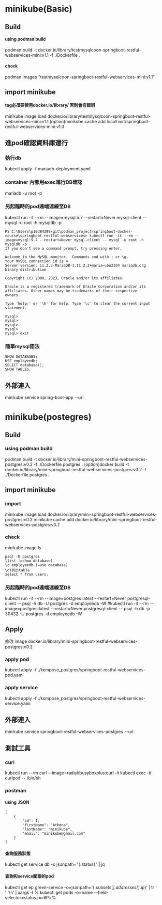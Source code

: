 # minikube(Basic)
## Build
#### using podman build
podman build -t docker.io/library/testmysqlcoon-springboot-restful-webservices-mini:v1.1 -f ./Dockerfile .
#### check
podman images "testmysqlcoon-springboot-restful-webservices-mini:v1.1"

## import minikube
#### tag必須要使用docker.io/library/ 否則會有錯誤
minikube image load docker.io/library/testmysqlcoon-springboot-restful-webservices-mini:v1.1
(option)minikube cache add localhost/springboot-restful-webservices-mini:v1.0


## 進pod確認資料庫運行
### 執行db
kubectl apply -f mariadb-deployment.yaml
### container 內部用exec進行DB確認
mariadb -u root -p 

### 另起臨時的pod遠端連線至DB
kubectl run -it --rm --image=mysql:5.7 --restart=Never mysql-client -- mysql -u root -h mysqldb -p

```
PS C:\Users\p10384399\git\podman_project\springboot-docker-course\springboot-restful-webservices> kubectl run -it --rm --image=mysql:5.7 --restart=Never mysql-client -- mysql -u root -h mysqldb -p
If you don't see a command prompt, try pressing enter.

Welcome to the MySQL monitor.  Commands end with ; or \g.
Your MySQL connection id is 4
Server version: 11.2.2-MariaDB-1:11.2.2+maria~ubu2204 mariadb.org binary distribution

Copyright (c) 2000, 2023, Oracle and/or its affiliates.

Oracle is a registered trademark of Oracle Corporation and/or its
affiliates. Other names may be trademarks of their respective
owners.

Type 'help;' or '\h' for help. Type '\c' to clear the current input statement.

mysql>
mysql>
mysql>
mysql>
mysql> exit
```


### 簡單mysql語法
```
SHOW DATABASES;
USE employeedb;
SELECT database();
SHOW TABLES;
```
## 外部連入
minikube service spring-boot-app --url


# minikube(postegres)
## Build
### using podman build
podman build -t docker.io/library/mini-springboot-restful-webservices-postgres:v0.2 -f ./Dockerfile.postgres .
(option)docker build -t docker.io/library/mini-springboot-restful-webservices-postgres:v0.2 -f ./Dockerfile.postgres .

## import minikube
### import
minikube image load docker.io/library/mini-springboot-restful-webservices-postgres:v0.2
minikube cache add docker.io/library/mini-springboot-restful-webservices-postgres:v0.2

### check
minikube image ls


```
psql -U postgres
\list (=show database)
\c employeedb (=use database)
\dt列出table
select * from users;
```

### 另起臨時的pod遠端連線至DB
kubectl run -it --rm --image=postgres:latest --restart=Never postgresql-client -- psql -h db -U postgres -d employeedb -W
#kubectl run -it --rm --image=postgres:latest --restart=Never postgresql-client -- psql -h db -p 30432 -U postgres -d employeedb -W

## Apply
修改 image docker.io/library/mini-springboot-restful-webservices-postgres:v0.2

### apply pod
kubectl apply -f ./kompose_postgres/springboot-restful-webservices-pod.yaml
### apply service 
kubectl apply -f ./kompose_postgres/springboot-restful-webservices-service.yaml
## 外部連入
minikube service springboot-restful-webservices-postgres --url


## 測試工具
### curl
kubectl run --rm curl --image=radial/busyboxplus:curl -it
kubectl exec -ti curlpod -- /bin/sh

### postman
#### using JSON
```
[
    {
        "id": 1,
        "firstName": "Athena",
        "lastName": "minikube",
        "email": "minikube@gmail.com"
    }
]
```

#### 查詢服務狀態
kubectl get service  db -o jsonpath="{.status}" | jq
#### 查詢和service關聯的pod
kubectl get ep green-service -o=jsonpath='{.subsets[*].addresses[*].ip}' | tr ' ' '\n' | xargs -I % kubectl get pods -o=name --field-selector=status.podIP=%